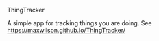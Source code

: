ThingTracker

A simple app for tracking things you are doing. See https://maxwilson.github.io/ThingTracker/